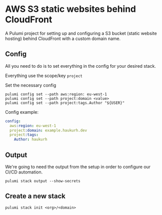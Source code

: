 # AWS S3 static websites behind CloudFront

A Pulumi project for setting up and configuring a S3 bucket (static website hosting) behind CloudFront with a custom 
domain name.

## Config

All you need to do is to set everything in the config for your desired stack.

Everything use the scope/key `project`

Set the necessary config

```shell
pulumi config set --path aws:region: eu-west-1
pulumi config set --path project:domain <value>
pulumi config set --path project:tags.Author "${USER}"
```

Config example:

```yaml
config:
  aws:region: eu-west-1
  project:domain: example.haukurh.dev
  project:tags:
    Author: haukurh
```

## Output

We're going to need the output from the setup in order to configure our CI/CD automation. 

```shell
pulumi stack output --show-secrets
```

## Create a new stack

```shell
pulumi stack init <org>/<domain>
```
